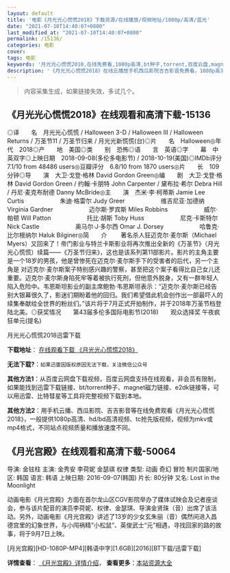 ```yaml
---
layout: default
title: '电影《月光光心慌慌2018》下载资源/在线播放/视频地址/1080p/高清/蓝光'
date: "2021-07-10T14:40:07+0800"
last_modified_at: "2021-07-10T14:40:07+0800"
permalink: /15136/
categories: 电影
cover:
tags: 电影
keywords: '月光光心慌慌2018,在线免费看,1080p高清,bt种子,torrent,百度云盘,magnet,磁力链,迅雷下载资源'
description: '《月光光心慌慌2018》在线云播放手机西瓜影院吉吉影音免费看，1080p高清bd/hd未删减完整版和tc抢先枪版，mkv/mp4格式，附带bt/torrent种子、magnet/磁力链、百度云盘、网盘资源迅雷下载链接'
---
```


>内容采集生成，如果链接失效，多试几个。


## 《月光光心慌慌2018》在线观看和高清下载-15136

◎译　　名　月光光心慌慌 / Halloween 3-D / Halloween III / Halloween Returns / 万圣节11 / 万圣节归来 / 月光光新慌慌(台)◎片　　名　Halloween◎年　　代　2018◎产　　地　美国◎类　　别　恐怖◎语　　言　英语◎字　　幕　中英双字◎上映日期　2018-09-08(多伦多电影节) / 2018-10-19(美国)◎IMDb评分　7.1/10 from 48486 users◎豆瓣评分　6.8/10 from 1870 users◎片　　长　109分钟◎导　　演　大卫·戈登·格林 David Gordon Green◎编　　剧　大卫·戈登·格林 David Gordon Green / 约翰·卡朋特 John Carpenter / 黛布拉·希尔 Debra Hill / 丹尼·麦克布耐德 Danny McBride◎主　　演　杰米·李·柯蒂斯 Jamie Lee Curtis　　　　　　朱迪·格雷尔 Judy Greer　　　　　　维吉尼亚·加德纳 Virginia Gardner　　　　　　迈尔斯·罗宾斯 Miles Robbins　　　　　　威尔·帕顿 Will Patton　　　　　　托比·胡斯 Toby Huss　　　　　　尼克·卡斯特尔 Nick Castle　　　　　　奥马尔·J·多尔西 Omar J. Dorsey　　　　　　哈鲁克·比尔根纳尔 Haluk Bilginer◎简　　介 　　著名杀人狂迈克尔·麦尔斯（Michael Myers）又回来了！帝门影业与特兰卡斯影业将再次推出全新的《万圣节》（月光光心慌慌）续篇——《万圣节归来》，这也是该系列第11部影片。影片的主角主要是一个18岁的男孩，他是曾惨死在迈克尔·麦尔斯手下的受害者的后代，另一个主角是 对迈克尔·麦尔斯案子特别感兴趣的警察，甚至把这个案子看得比自己女儿还重要。迈克尔·麦尔斯身陷死牢等着被执行死刑，但他意外脱身，又有一群年轻人陷入危险中。韦恩斯坦影业的副主席鲍勃·韦恩斯坦表示：“迈克尔·麦尔斯已经告别大银幕很久了，影迷们期盼着他的回归。我们希望借此机会创作出一部最吓人的续集奉献给全世界的粉丝们。”该片将于7月正式开拍制作，并于2018年万圣节档登陆北美。◎获奖情况　　第43届多伦多国际电影节(2018)　　观众选择奖 午夜疯狂单元(提名)


月光光心慌慌2018迅雷下载

**下载地址**： [在线观看下载 《月光光心慌慌2018》](https://www.993dy.com//vod-detail-id-33889.html) 


**无法下载?**：`如果迅雷因版权原因无法下载，关注微信公众号 `

**其他方法1**：从百度云网盘下载视频，百度云网盘支持在线观看，非会员有限制，如果能找到迅雷下载链接、bt/torrent种子、magnet磁力链接、e2dk链接等，可以用迅雷、比特彗星等工具将完整视频下载到本地。

**其他方法2**：用手机云播、西瓜影院、吉吉影音等在线免费观看《月光光心慌慌2018》，一般提供1080p高清、hd/bd高清视频、tc抢先版视频，视频为mkv或mp4格式，不同站点视频质量和播放速度不同。


## 《月光宫殿》在线观看和高清下载-50064

导演: 金铉柱 主演: 金秀安 李荷妮 金瑟祺 权律 类型: 动画 奇幻 冒险 制片国家/地区: 韩国 语言: 韩语 上映日期: 2016-09-07(韩国) 片长: 80分钟 又名: Lost in the Moonlight

动画电影《月光宫殿》方面在首尔龙山区CGV影院举办了媒体试映会及记者座谈会，参与该片配音的演员李荷妮、权律、金瑟琪、导演金贤珠（音）出席了该活动。另外，动画电影《月光宫殿》讲述了13岁的少女玄朱丽（音）偶然间进入昌德宫里的幻象世界，与小闯祸精“小松鼠”、英俊武士“元”相遇，寻找回家的路的故事，将于9月7日上映。


[月光宫殿][HD-1080P-MP4][韩语中字][1.6GB][2016][BT下载/迅雷下载]

**详情查看**： [《月光宫殿》详情介绍](/movie/50064/)， **查看更多**：[本站资源大全](/movie/t/all/)

